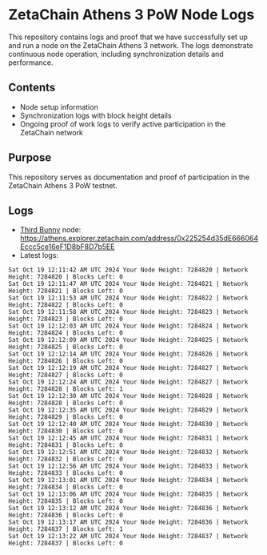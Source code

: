 # ZetaChain Athens 3 PoW Node Logs
This repository contains logs and proof that we have successfully set up and run a node on the ZetaChain Athens 3 network. The logs demonstrate continuous node operation, including synchronization details and performance.

## Contents
- Node setup information
- Synchronization logs with block height details
- Ongoing proof of work logs to verify active participation in the ZetaChain network

## Purpose
This repository serves as documentation and proof of participation in the ZetaChain Athens 3 PoW testnet.

## Logs

- [Third Bunny](https://thirdbunny.xyz/) node: https://athens.explorer.zetachain.com/address/0x225254d35dE666064Eccc5ce16eF1D8bF8D7b5EE
- Latest logs:
```
Sat Oct 19 12:11:42 AM UTC 2024 Your Node Height: 7284820 | Network Height: 7284820 | Blocks Left: 0
Sat Oct 19 12:11:47 AM UTC 2024 Your Node Height: 7284821 | Network Height: 7284821 | Blocks Left: 0
Sat Oct 19 12:11:53 AM UTC 2024 Your Node Height: 7284822 | Network Height: 7284822 | Blocks Left: 0
Sat Oct 19 12:11:58 AM UTC 2024 Your Node Height: 7284823 | Network Height: 7284823 | Blocks Left: 0
Sat Oct 19 12:12:03 AM UTC 2024 Your Node Height: 7284824 | Network Height: 7284824 | Blocks Left: 0
Sat Oct 19 12:12:09 AM UTC 2024 Your Node Height: 7284825 | Network Height: 7284825 | Blocks Left: 0
Sat Oct 19 12:12:14 AM UTC 2024 Your Node Height: 7284826 | Network Height: 7284826 | Blocks Left: 0
Sat Oct 19 12:12:19 AM UTC 2024 Your Node Height: 7284827 | Network Height: 7284827 | Blocks Left: 0
Sat Oct 19 12:12:24 AM UTC 2024 Your Node Height: 7284827 | Network Height: 7284828 | Blocks Left: 1
Sat Oct 19 12:12:30 AM UTC 2024 Your Node Height: 7284828 | Network Height: 7284828 | Blocks Left: 0
Sat Oct 19 12:12:35 AM UTC 2024 Your Node Height: 7284829 | Network Height: 7284829 | Blocks Left: 0
Sat Oct 19 12:12:40 AM UTC 2024 Your Node Height: 7284830 | Network Height: 7284830 | Blocks Left: 0
Sat Oct 19 12:12:45 AM UTC 2024 Your Node Height: 7284831 | Network Height: 7284831 | Blocks Left: 0
Sat Oct 19 12:12:51 AM UTC 2024 Your Node Height: 7284832 | Network Height: 7284832 | Blocks Left: 0
Sat Oct 19 12:12:56 AM UTC 2024 Your Node Height: 7284833 | Network Height: 7284833 | Blocks Left: 0
Sat Oct 19 12:13:01 AM UTC 2024 Your Node Height: 7284834 | Network Height: 7284834 | Blocks Left: 0
Sat Oct 19 12:13:06 AM UTC 2024 Your Node Height: 7284835 | Network Height: 7284835 | Blocks Left: 0
Sat Oct 19 12:13:12 AM UTC 2024 Your Node Height: 7284836 | Network Height: 7284836 | Blocks Left: 0
Sat Oct 19 12:13:17 AM UTC 2024 Your Node Height: 7284836 | Network Height: 7284837 | Blocks Left: 1
Sat Oct 19 12:13:22 AM UTC 2024 Your Node Height: 7284837 | Network Height: 7284837 | Blocks Left: 0
```
